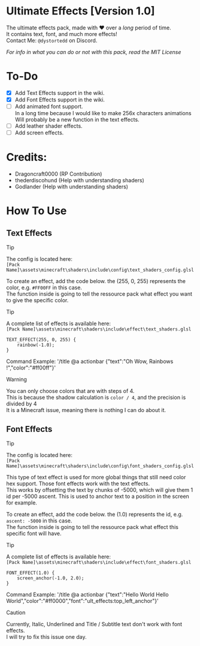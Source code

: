 # Ultimate Effects [Version 1.0]
The ultimate effects pack, made with :heart: over a *long* period of time. 
<br/>It contains text, font, and much more effects!
<br/>Contact Me: `@dystortedd` on Discord.

*For info in what you can do or not with this pack, read the MIT License*

# To-Do
- [X] Add Text Effects support in the wiki.
- [X] Add Font Effects support in the wiki.
- [ ] Add animated font support. <br/>In a long time because I would like to make 256x characters animations<br/>Will probably be a new function in the text effects.
- [ ] Add leather shader effects.
- [ ] Add screen effects.

# Credits:
- Dragoncraft0000 (RP Contribution)
- thederdiscohund (Help with understanding shaders)
- Godlander       (Help with understanding shaders)

# How To Use

## Text Effects

> [!TIP]
> The config is located here:
> <br/>`[Pack Name]\assets\minecraft\shaders\include\config\text_shaders_config.glsl`

To create an effect, add the code below. the (255, 0, 255) represents the color, e.g. `#FF00FF` in this case.
<br/>The function inside is going to tell the ressource pack what effect you want to give the specific color.

> [!TIP]
> A complete list of effects is available here:
> <br/>`[Pack Name]\assets\minecraft\shaders\include\effect\text_shaders.glsl`

```
TEXT_EFFECT(255, 0, 255) {
	rainbow(-1.0);
}
```
Command Example: '/title @a actionbar {"text":"Oh Wow, Rainbows !","color":"#ff00ff"}'
<br/>

> [!WARNING]
> You can only choose colors that are with steps of 4.
> <br/>This is because the shadow calculation is `color / 4`, and the precision is divided by 4
> <br/>It is a Minecraft issue, meaning there is nothing I can do about it.

## Font Effects

> [!TIP]
> The config is located here:
> <br/>`[Pack Name]\assets\minecraft\shaders\include\config\font_shaders_config.glsl`

This type of text effect is used for more global things that still need color hex support. Those font effects work with the text effects. 
<br/>This works by offsetting the text by chunks of -5000, which will give them 1 id per -5000 ascent.
This is used to anchor text to a position in the screen for example.

To create an effect, add the code below. the (1.0) represents the id, e.g. `ascent: -5000` in this case.
<br/>The function inside is going to tell the ressource pack what effect this specific font will have.

> [!TIP]
> A complete list of effects is available here:
> <br/>`[Pack Name]\assets\minecraft\shaders\include\effect\font_shaders.glsl`

```
FONT_EFFECT(1.0) {
	screen_anchor(-1.0, 2.0);
}
```
Command Example: '/title @a actionbar {"text":"Hello World Hello World","color":"#ff0000","font":"ult_effects:top_left_anchor"}'
<br/>

> [!CAUTION]
> Currently, Italic, Underlined and Title / Subtitle text don't work with font effects.
> <br/>I will try to fix this issue one day.
